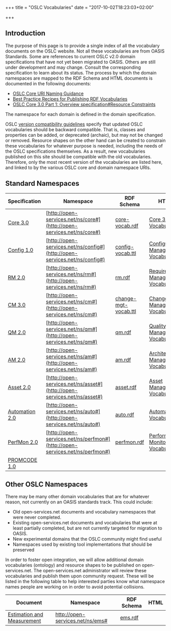+++
title = "OSLC Vocabularies"
date = "2017-10-02T18:23:03+02:00"

+++
## Introduction

The purpose of this page is to provide a single index of all the vocabulary documents on the OSLC website. Not all these vocabularies are from OASIS Standards. Some are references to current OSLC v2.0 domain specifications that have not yet been migrated to OASIS. Others are still under development and may change. Consult the corresponding specification to learn about its status. The process by which the domain namespaces are mapped to the RDF Schema and HTML documents is documented in the following documents:

* [OSLC Core URI Naming Guidance](https://wiki.oasis-open.org/oslc-core/URINamingGuidance)
* [Best Practice Recipes for Publishing RDF Vocabularies](http://www.w3.org/TR/swbp-vocab-pub/)
* [OSLC Core 3.0 Part 1: Overview specification#Resource Constraints](#resourceShapes)

The namespace for each domain is defined in the domain specification.

OSLC [version compatibility guidelines](http://docs.oasis-open.org/oslc-core/oslc-core/v3.0/oslc-core-v3.0-part1-overview.html#versionCompatibility) specify that updated OSLC vocabularies should be backward compatible. That is, classes and properties can be added, or deprecated (archaic), but may not be changed or removed. Resource shapes on the other hand can be created to constrain these vocabularies for whatever purpose is needed, including the needs of the OSLC specifications themselves. As a result, new vocabularies published on this site should be compatible with the old vocabularies. Therefore, only the most recent version of the vocabularies are listed here, and linked to by the various OSLC core and domain namespace URIs.

## Standard Namespaces

| Specification | Namespace | RDF Schema | HTML |
|---------------|-----------|------------|------|
| [Core 3.0](http://docs.oasis-open.org/oslc-core/oslc-core/v3.0/oslc-core-v3.0-part1-overview.html) | [http://open-services.net/ns/core#](http://open-services.net/ns/core#) | [core-vocab.rdf](http://docs.oasis-open.org/oslc-core/oslc-core/v3.0/cs01/vocab/core-vocab.ttl) | [Core 3.0 Vocabulary](http://docs.oasis-open.org/oslc-core/oslc-core/v3.0/oslc-core-v3.0-part7-core-vocabulary.html) |
| [Config 1.0](https://tools.oasis-open.org/version-control/browse/wsvn/oslc-core/trunk/specs/config/oslc-config-mgt.html) | [http://open-services.net/ns/config#](http://open-services.net/ns/config#) | [config-vocab.ttl](https://tools.oasis-open.org/version-control/browse/wsvn/oslc-core/trunk/specs/config/config-vocab.ttl) | [Configuration Management Vocabulary](https://tools.oasis-open.org/version-control/browse/wsvn/oslc-core/trunk/specs/config/config-vocab.html) |
| [RM 2.0](https://www.oasis-open.org/committees/download.php/61072/Requirements%20Management%202.0%20Final.pdf) | [http://open-services.net/ns/rm#](http://open-services.net/ns/rm#) | [rm.rdf](https://github.com/oasis-tcs/oslc-domains/blob/master/open-services-vocabs/rm.rdf) | [Requirements Management Vocabulary](http://htmlpreview.github.io/?https://github.com/oasis-tcs/oslc-domains/blob/master/rm/requirements-management-vocab.html) |
| [CM 3.0](http://docs.oasis-open.org/oslc-domains/cm/v3.0/cm-v3.0-part1-change-mgt.html) | [http://open-services.net/ns/cm#](http://open-services.net/ns/cm#) | [change-mgt-vocab.ttl](https://github.com/oasis-tcs/oslc-domains/blob/master/cm/change-mgt-vocab.ttl) | [Change Management Vocabulary](http://htmlpreview.github.io/?https://github.com/oasis-tcs/oslc-domains/blob/master/cm/change-mgt-vocab.html) |
| [QM 2.0](https://www.oasis-open.org/committees/download.php/61711/QmSpecificationV2.pdf) | [http://open-services.net/ns/qm#](http://open-services.net/ns/qm#) | [qm.rdf](https://github.com/oasis-tcs/oslc-domains/blob/master/open-services-vocabs/qm.rdf) | [Quality Management Vocabulary](http://htmlpreview.github.io/?https://github.com/oasis-tcs/oslc-domains/blob/master/qm/quality-management-vocab.html) |
| [AM 2.0](https://www.oasis-open.org/committees/download.php/61061/Architecture%20Management%202.0%20Final.pdf) | [http://open-services.net/ns/am#](http://open-services.net/ns/am#) | [am.rdf](https://github.com/oasis-tcs/oslc-domains/blob/master/open-services-vocabs/am.rdf) | [Architecture Management Vocabulary](http://htmlpreview.github.io/?https://github.com/oasis-tcs/oslc-domains/blob/master/am/architecture-management-vocab.html) |
| [Asset 2.0](https://www.oasis-open.org/committees/download.php/61063/Asset%20Management%202.0%20Final.pdf) | [http://open-services.net/ns/asset#](http://open-services.net/ns/asset#) | [asset.rdf](https://github.com/oasis-tcs/oslc-domains/blob/master/open-services-vocabs/asset.rdf) | [Asset Management Vocabulary](http://htmlpreview.github.io/?https://github.com/oasis-tcs/oslc-domains/blob/master/asset/asset-management-vocab.html) |
| [Automation 2.0](https://www.oasis-open.org/committees/download.php/61052/Automation%202.0%20Final.pdf) | [http://open-services.net/ns/auto#](http://open-services.net/ns/auto#) | [auto.rdf](https://github.com/oasis-tcs/oslc-domains/blob/master/open-services-vocabs/auto.rdf) | [Automation Vocabulary](http://htmlpreview.github.io/?https://github.com/oasis-tcs/oslc-domains/blob/master/auto/automation-vocab.html) |
| [PerfMon 2.0](https://www.oasis-open.org/committees/download.php/61067/Performance%20Monitoring%202.0%20Final.pdf) | [http://open-services.net/ns/perfmon#](http://open-services.net/ns/perfmon#) | [perfmon.rdf](https://github.com/oasis-tcs/oslc-domains/blob/master/open-services-vocabs/perfmon.rdf) | [Performance Monitoring Vocabulary](http://htmlpreview.github.io/?https://github.com/oasis-tcs/oslc-domains/blob/master/pm/performance-monitoring-vocab.html) |
| [PROMCODE 1.0](https://tools.oasis-open.org/version-control/browse/wsvn/oslc-promcode/WorkingDrafts/promcode-interface-v1.0-wd01_Chapter3.docx) |  |  |  |


## Other OSLC Namespaces

There may be many other domain vocabularies that are for whatever reason, not currently on an OASIS standards track. This could include:

* Old open-services.net documents and vocabulary namespaces that were never completed.
* Existing open-services.net documents and vocabularies that were at least partially completed, but are not currently targeted for migration to OASIS.
* New experimental domains that the OSLC community might find useful
* Namespaces used by existing tool implementations that should be preserved

In order to foster open integration, we will allow additional domain vocabularies (ontology) and resource shapes to be published on open-services.net. The open-services.net administrator will review these vocabularies and publish them upon community request. These will be listed in the following table to help interested parties know what namespace names people are working on in order to avoid potential collisions.

| Document | Namespace | RDF Schema | HTML |
|----------|-----------|------------|------|
| [Estimation and Measurement](https://www.oasis-open.org/committees/document.php?document_id=61066&wg_abbrev=oslc-domains) | http://open-services.net/ns/ems# | [ems.rdf](../../ns/ems/ems.rdf) | |

